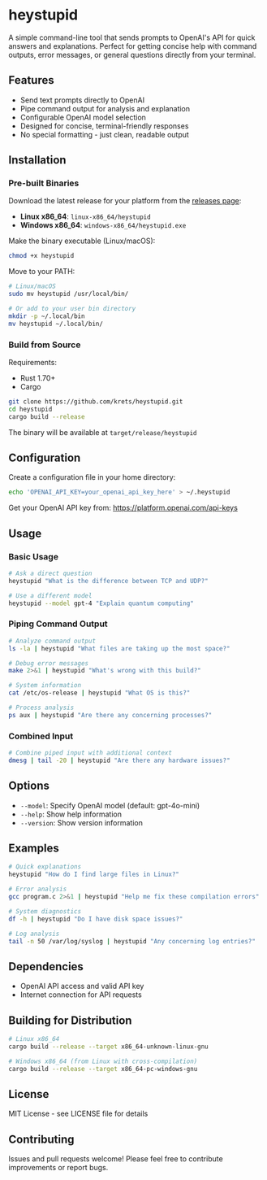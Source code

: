 # heystupid

A simple command-line tool that sends prompts to OpenAI's API for quick answers and explanations. Perfect for getting concise help with command outputs, error messages, or general questions directly from your terminal.

## Features

- Send text prompts directly to OpenAI
- Pipe command output for analysis and explanation
- Configurable OpenAI model selection
- Designed for concise, terminal-friendly responses
- No special formatting - just clean, readable output

## Installation

### Pre-built Binaries

Download the latest release for your platform from the [releases page](https://github.com/krets/heystupid/releases):

- **Linux x86_64**: `linux-x86_64/heystupid`
- **Windows x86_64**: `windows-x86_64/heystupid.exe`

Make the binary executable (Linux/macOS):
```bash
chmod +x heystupid
```

Move to your PATH:
```bash
# Linux/macOS
sudo mv heystupid /usr/local/bin/

# Or add to your user bin directory
mkdir -p ~/.local/bin
mv heystupid ~/.local/bin/
```

### Build from Source

Requirements:
- Rust 1.70+
- Cargo

```bash
git clone https://github.com/krets/heystupid.git
cd heystupid
cargo build --release
```

The binary will be available at `target/release/heystupid`

## Configuration

Create a configuration file in your home directory:

```bash
echo 'OPENAI_API_KEY=your_openai_api_key_here' > ~/.heystupid
```

Get your OpenAI API key from: https://platform.openai.com/api-keys

## Usage

### Basic Usage

```bash
# Ask a direct question
heystupid "What is the difference between TCP and UDP?"

# Use a different model
heystupid --model gpt-4 "Explain quantum computing"
```

### Piping Command Output

```bash
# Analyze command output
ls -la | heystupid "What files are taking up the most space?"

# Debug error messages
make 2>&1 | heystupid "What's wrong with this build?"

# System information
cat /etc/os-release | heystupid "What OS is this?"

# Process analysis
ps aux | heystupid "Are there any concerning processes?"
```

### Combined Input

```bash
# Combine piped input with additional context
dmesg | tail -20 | heystupid "Are there any hardware issues?"
```

## Options

- `--model`: Specify OpenAI model (default: gpt-4o-mini)
- `--help`: Show help information
- `--version`: Show version information

## Examples

```bash
# Quick explanations
heystupid "How do I find large files in Linux?"

# Error analysis
gcc program.c 2>&1 | heystupid "Help me fix these compilation errors"

# System diagnostics
df -h | heystupid "Do I have disk space issues?"

# Log analysis
tail -n 50 /var/log/syslog | heystupid "Any concerning log entries?"
```

## Dependencies

- OpenAI API access and valid API key
- Internet connection for API requests

## Building for Distribution

```bash
# Linux x86_64
cargo build --release --target x86_64-unknown-linux-gnu

# Windows x86_64 (from Linux with cross-compilation)
cargo build --release --target x86_64-pc-windows-gnu
```

## License

MIT License - see LICENSE file for details

## Contributing

Issues and pull requests welcome! Please feel free to contribute improvements or report bugs.
